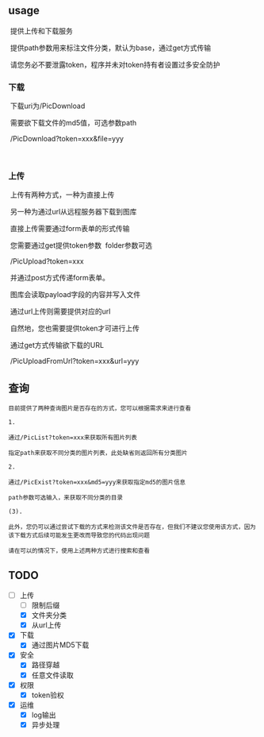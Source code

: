 ## usage

​	提供上传和下载服务

​	提供path参数用来标注文件分类，默认为base，通过get方式传输

​	请您务必不要泄露token，程序并未对token持有者设置过多安全防护

### 下载

​	下载uri为/PicDownload

​	需要欲下载文件的md5值，可选参数path

​	/PicDownload?token=xxx&file=yyy

​	

### 上传

​	上传有两种方式，一种为直接上传

​	另一种为通过url从远程服务器下载到图库

​	直接上传需要通过form表单的形式传输

​	您需要通过get提供token参数
​	folder参数可选

​	/PicUpload?token=xxx

​	并通过post方式传递form表单。

​	图库会读取payload字段的内容并写入文件



​	通过url上传则需要提供对应的url

​	自然地，您也需要提供token才可进行上传

​	通过get方式传输欲下载的URL

​	/PicUploadFromUrl?token=xxx&url=yyy


## 查询
    目前提供了两种查询图片是否存在的方式，您可以根据需求来进行查看

    1.

    通过/PicList?token=xxx来获取所有图片列表

    指定path来获取不同分类的图片列表，此处缺省则返回所有分类图片

    2.
    
    通过/PicExist?token=xxx&md5=yyy来获取指定md5的图片信息

    path参数可选输入，来获取不同分类的目录

    (3).

    此外，您仍可以通过尝试下载的方式来检测该文件是否存在，但我们不建议您使用该方式，因为该下载方式后续可能发生更改而导致您的代码出现问题

    请在可以的情况下，使用上述两种方式进行搜索和查看

    


## TODO

- [ ] 上传
    - [ ] 限制后缀
    - [x] 文件夹分类
    - [x] 从url上传

- [x] 下载
    - [x] 通过图片MD5下载
  
- [x] 安全
    - [x] 路径穿越
    - [x] 任意文件读取

- [x] 权限
    - [x] token验权

- [x] 运维
    - [x] log输出
    - [x] 异步处理 
